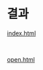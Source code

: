 
# 결과

[index.html](http://bug.lasel.kr/eth/index.html)

</br>

[open.html](http://bug.lasel.kr/eth/open.html)
